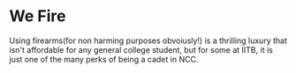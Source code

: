 # We Fire

Using firearms(for non harming purposes obvoiusly!) is a thrilling luxury that isn't affordable for any general college student, but for some at IITB, it is just one of the many perks of being a cadet in NCC.
